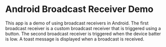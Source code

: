 # Android Broadcast Receiver Demo

This app is a demo of using broadcast receivers in Android.  The first broadcast receiver is a custom
broadcast receiver that is triggered using a button.  The second broadcast receiver is triggered when
the device batter is low.  A toast message is displayed when a broadcast is received.
